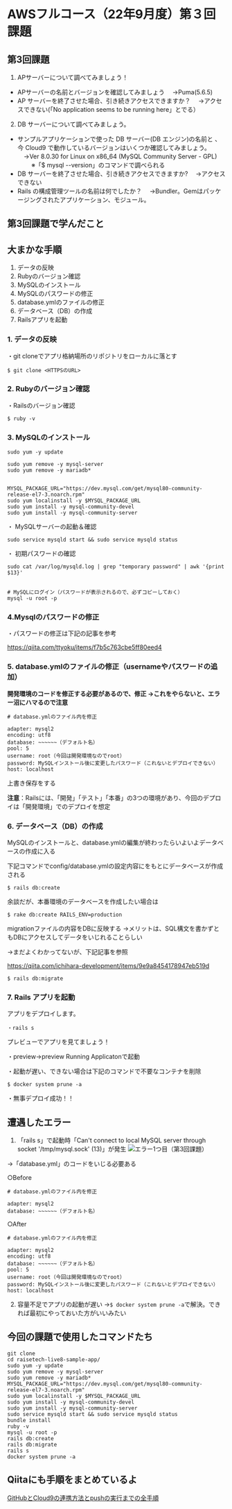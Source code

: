# AWSフルコース（22年9月度）第３回課題

## 第3回課題
1. APサーバーについて調べてみましょう！

- APサーバーの名前とバージョンを確認してみましょう
　→Puma(5.6.5)
　
- AP サーバーを終了させた場合、引き続きアクセスできますか？
　→アクセスできない(「No application seems to be running here」とでる）
　
2. DB サーバーについて調べてみましょう。

- サンプルアプリケーションで使った DB サーバー(DB エンジン)の名前と
、今 Cloud9 で動作しているバージョンはいくつか確認してみましょう。
　→Ver 8.0.30 for Linux on x86_64 (MySQL Community Server - GPL)
　
　※「$ mysql --version」のコマンドで調べられる
　
- DB サーバーを終了させた場合、引き続きアクセスできますか?
　→アクセスできない
　
- Rails の構成管理ツールの名前は何でしたか？
　→Bundler。Gemはパッケージングされたアプリケーション、モジュール。
　
## 第3回課題で学んだこと

## 大まかな手順
1. データの反映
2. Rubyのバージョン確認
3. MySQLのインストール
4. MySQLのパスワードの修正
5. database.ymlのファイルの修正
6. データベース（DB）の作成
7. Railsアプリを起動


### 1. データの反映
・git cloneでアプリ格納場所のリポジトリをローカルに落とす

```
$ git clone <HTTPSのURL>
```

### 2. Rubyのバージョン確認
・Railsのバージョン確認
```
$ ruby -v
```

### 3. MySQLのインストール

```
sudo yum -y update

sudo yum remove -y mysql-server
sudo yum remove -y mariadb*


MYSQL_PACKAGE_URL="https://dev.mysql.com/get/mysql80-community-release-el7-3.noarch.rpm"
sudo yum localinstall -y $MYSQL_PACKAGE_URL
sudo yum install -y mysql-community-devel
sudo yum install -y mysql-community-server
```

・ MySQLサーバーの起動＆確認
```
sudo service mysqld start && sudo service mysqld status
```

・ 初期パスワードの確認
```
sudo cat /var/log/mysqld.log | grep "temporary password" | awk '{print $13}'


# MySQLにログイン（パスワードが表示されるので、必ずコピーしておく）
mysql -u root -p
```

### 4.Mysqlのパスワードの修正

・パスワードの修正は下記の記事を参考

https://qiita.com/ttyoku/items/f7b5c763cbe5ff80eed4


### 5. database.ymlのファイルの修正（usernameやパスワードの追加）

**開発環境のコードを修正する必要があるので、修正
→これをやらないと、エラー沼にハマるので注意**

```
# database.ymlのファイル内を修正

adapter: mysql2
encoding: utf8
database: ~~~~~~（デフォルト名）
pool: 5
username: root（今回は開発環境なのでroot）
password: MySQLインストール後に変更したパスワード（これないとデプロイできない）
host: localhost
```

上書き保存をする

**注意**：Railsには、「開発」「テスト」「本番」の3つの環境があり、今回のデプロイは「開発環境」でのデプロイを想定


### 6. データベース（DB）の作成

MySQLのインストールと、database.ymlの編集が終わったらいよいよデータベースの作成に入る


下記コマンドでconfig/database.ymlの設定内容にをもとにデータベースが作成される

```
$ rails db:create
```

余談だが、本番環境のデータベースを作成したい場合は
```
$ rake db:create RAILS_ENV=production
```


migrationファイルの内容をDBに反映する
→メリットは、SQL構文を書かずともDBにアクセスしてデータをいじれることらしい

→まだよくわかってないが、下記記事を参照

https://qiita.com/ichihara-development/items/9e9a8454178947eb519d

```
$ rails db:migrate
```


### 7. Rails アプリを起動

アプリをデプロイします。
```
・rails s
```

プレビューでアプリを見てましょう！

・preview→preview Running Applicatonで起動


・起動が遅い、できない場合は下記のコマンドで不要なコンテナを削除
```
$ docker system prune -a
```

・無事デプロイ成功！！

## 遭遇したエラー
1. 「rails s」で起動時「Can't connect to local MySQL server through socket '/tmp/mysql.sock' (13)」が発生
![エラー1つ目（第3回課題）](https://user-images.githubusercontent.com/100008521/192686945-ee737818-5799-4495-b309-8d6915ec29f1.png)

→「database.yml」のコードをいじる必要ある

○Before
```
# database.ymlのファイル内を修正

adapter: mysql2
database: ~~~~~~（デフォルト名）
```

○After
```
# database.ymlのファイル内を修正

adapter: mysql2
encoding: utf8
database: ~~~~~~（デフォルト名）
pool: 5
username: root（今回は開発環境なのでroot）
password: MySQLインストール後に変更したパスワード（これないとデプロイできない）
host: localhost
```

2. 容量不足でアプリの起動が遅い
→`$ docker system prune -a`で解決。できれば最初にやっておいた方がいいみたい


## 今回の課題で使用したコマンドたち
```
git clone
cd raisetech-live8-sample-app/
sudo yum -y update
sudo yum remove -y mysql-server
sudo yum remove -y mariadb*
MYSQL_PACKAGE_URL="https://dev.mysql.com/get/mysql80-community-release-el7-3.noarch.rpm"
sudo yum localinstall -y $MYSQL_PACKAGE_URL
sudo yum install -y mysql-community-devel
sudo yum install -y mysql-community-server
sudo service mysqld start && sudo service mysqld status
bundle install
ruby -v
mysql -u root -p
rails db:create
rails db:migrate
rails s
docker system prune -a
```

## Qiitaにも手順をまとめているよ

[GitHubとCloud9の連携方法とpushの実行までの全手順](https://qiita.com/saunadaisuki/private/ecd1a15e7db8eae4ff70)
